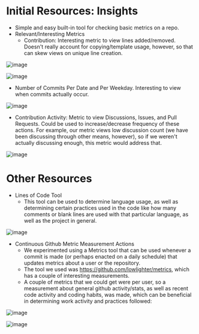 # Initial Resources: Insights

- Simple and easy built-in tool for checking basic metrics on a repo.
- Relevant/Interesting Metrics
  - Contribution:  Interesting metric to view lines added/removed.  Doesn't really account for copying/template usage, however, so that can skew views on unique line creation.

![image](https://user-images.githubusercontent.com/73197003/163085099-448034aa-eb30-4b23-85d0-ca6dc90f1d44.png)

![image](https://user-images.githubusercontent.com/73197003/163085182-3d4ed4e7-d1e8-4240-917b-b7c82a7cd33c.png)




  - Number of Commits Per Date and Per Weekday.  Interesting to view when commits actually occur.

![image](https://user-images.githubusercontent.com/73197003/163085536-0f260a2f-2398-4bdc-8eae-2daf647115b4.png)




  - Contribution Activity: Metric to view Discussions, Issues, and Pull Requests.  Could be used to increase/decrease frequency of these actions.  For example, our metric views low discussion count (we have been discussing through other means, however), so if we weren't actually discussing enough, this metric would address that.

![image](https://user-images.githubusercontent.com/73197003/163085970-bfcc4dda-4463-4a5a-8692-e91b8e3005f6.png)



# Other Resources

- Lines of Code Tool
  - This tool can be used to determine language usage, as well as determining certain practices used in the code like how many comments or blank lines are used with that particular language, as well as the project in general.

![image](https://user-images.githubusercontent.com/73197003/163087288-bdbb8e63-b463-4e79-ad0c-7ab890e78abc.png)




- Continuous Github Metric Measurement Actions
  - We experimented using a Metrics tool that can be used whenever a commit is made (or perhaps enacted on a daily schedule) that updates metrics about a user or the repository.
  - The tool we used was https://github.com/lowlighter/metrics, which has a couple of interesting measurements.
  - A couple of metrics that we could get were per user, so a measurement about general github activity/stats, as well as recent code activity and coding habits, was made, which can be beneficial in determining work activity and practices followed:
 
![image](https://user-images.githubusercontent.com/73197003/163087110-777bf2f5-1bc7-41e4-bccf-b0d4dd9c49d0.png)

![image](https://user-images.githubusercontent.com/73197003/163087175-4650bd4b-f145-4110-abba-303a01a229a2.png)
